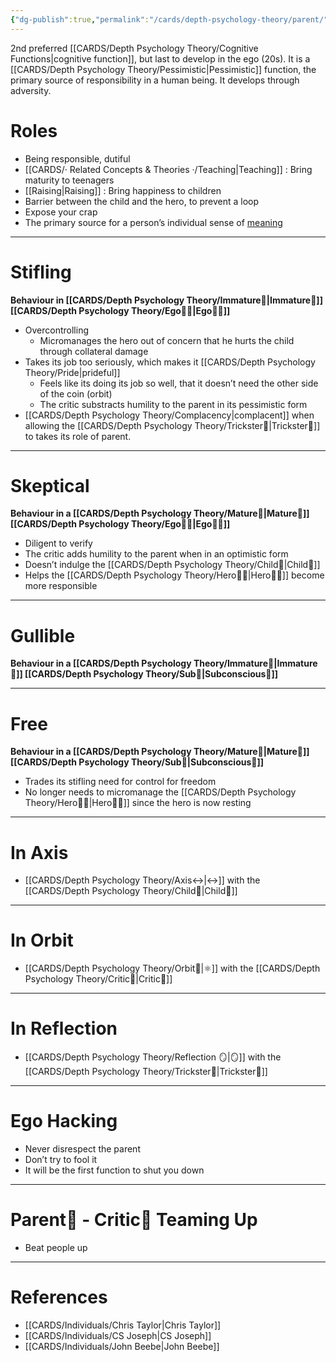 ```yaml
---
{"dg-publish":true,"permalink":"/cards/depth-psychology-theory/parent/","noteIcon":"1","created":"2022-12-27T21:12:34.561+01:00","updated":"2023-05-27T15:34:43.912+02:00"}
---
```


2nd preferred [[CARDS/Depth Psychology Theory/Cognitive Functions\|cognitive function]], but last to develop in the ego (20s). 
It is a [[CARDS/Depth Psychology Theory/Pessimistic\|Pessimistic]] function, the primary source of responsibility in a human being. It develops through adversity. 

# Roles 
- Being responsible, dutiful 
- [[CARDS/· Related Concepts & Theories ·/Teaching\|Teaching]] : Bring maturity to teenagers 
- [[Raising\|Raising]] : Bring happiness to children 
- Barrier between the child and the hero, to prevent a loop 
- Expose your crap 
- The primary source for a person’s individual sense of [meaning](https://csjoseph.life/the-source-of-meaning-for-the-16-types/)
---
# Stifling 
**Behaviour in [[CARDS/Depth Psychology Theory/Immature🐇\|Immature🐇]] [[CARDS/Depth Psychology Theory/Ego🙋‍♂️\|Ego🙋‍♂️]]** 
- Overcontrolling
	- Micromanages the hero out of concern that he hurts the child through collateral damage
- Takes its job too seriously, which makes it [[CARDS/Depth Psychology Theory/Pride\|prideful]] 
	- Feels like its doing its job so well, that it doesn’t need the other side of the coin (orbit) 
	- The critic substracts humility to the parent in its pessimistic form
- [[CARDS/Depth Psychology Theory/Complacency\|complacent]] when allowing the [[CARDS/Depth Psychology Theory/Trickster🤡\|Trickster🤡]] to takes its role of parent. 
---
# Skeptical 
**Behaviour in a [[CARDS/Depth Psychology Theory/Mature🐢\|Mature🐢]] [[CARDS/Depth Psychology Theory/Ego🙋‍♂️\|Ego🙋‍♂️]]** 
- Diligent to verify 
- The critic adds humility to the parent when in an optimistic form 
- Doesn’t indulge the [[CARDS/Depth Psychology Theory/Child👼\|Child👼]] 
- Helps the [[CARDS/Depth Psychology Theory/Hero🦸‍♂️\|Hero🦸‍♂️]] become more responsible 
---
# Gullible 
**Behaviour in a [[CARDS/Depth Psychology Theory/Immature🐇\|Immature🐇]] [[CARDS/Depth Psychology Theory/Sub🤸\|Subconscious🤸]]** 

---
# Free 
**Behaviour in a [[CARDS/Depth Psychology Theory/Mature🐢\|Mature🐢]] [[CARDS/Depth Psychology Theory/Sub🤸\|Subconscious🤸]]** 
- Trades its stifling need for control for freedom 
- No longer needs to micromanage the [[CARDS/Depth Psychology Theory/Hero🦸‍♂️\|Hero🦸‍♂️]] since the hero is now resting 
---
# In Axis 
- [[CARDS/Depth Psychology Theory/Axis↔️\|↔️]] with the [[CARDS/Depth Psychology Theory/Child👼\|Child👼]] 
---
# In Orbit 
- [[CARDS/Depth Psychology Theory/Orbit🔄\|⚛️]] with the [[CARDS/Depth Psychology Theory/Critic🤔\|Critic🤔]] 
---
# In Reflection 
- [[CARDS/Depth Psychology Theory/Reflection 🪞\|🪞]] with the [[CARDS/Depth Psychology Theory/Trickster🤡\|Trickster🤡]] 
---
# Ego Hacking 
- Never disrespect the parent 
- Don’t try to fool it 
- It will be the first function to shut you down
---
# Parent🤨 - Critic🤔 Teaming Up 
- Beat people up 
---
# References 
- [[CARDS/Individuals/Chris Taylor\|Chris Taylor]]
- [[CARDS/Individuals/CS Joseph\|CS Joseph]] 
- [[CARDS/Individuals/John Beebe\|John Beebe]] 


[^1]: [[SOURCES/Type Theory by CSJ/What Are The Four Sides of the Mind by CS Joseph\|What Are The Four Sides of the Mind by CS Joseph]]